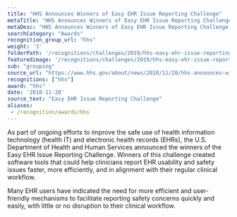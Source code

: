 ```yaml
---
title: "HHS Announces Winners of Easy EHR Issue Reporting Challenge"
metaTitle: "HHS Announces Winners of Easy EHR Issue Reporting Challenge | Healthcare Innovation Awards | Medigy &#8480"
metaDesc: "HHS Announces Winners of Easy EHR Issue Reporting Challenge, Winners Include: James Madison Advisory Group, Pegwin and Jared Schwartz and team"
searchCategory: "Awards"
recognition_group_url: "hhs"
weight: '3'
folderPath: '/recognitions/challenges/2019/hhs-easy-ehr-issue-reporting-challenge/'
featuredimage: '/recognitions/challenges/2019/hhs-easy-ehr-issue-reporting-challenge/hhs-announces-winners-of-easy-ehr-issue-reporting-challenge.jpg'
sub: "grouping"
source_url: "https://www.hhs.gov/about/news/2018/11/28/hhs-announces-winners-easy-ehr-issue-reporting-challenge.html"
recognitions: ["hhs"]
award: "hhs"
date: '2018-11-28'
source_text: "Easy EHR Issue Reporting Challenge"
aliases:
 - /recognition/awards/hhs
---
```


 As part of ongoing efforts to improve the safe use of health information technology (health IT) and electronic health records (EHRs), the U.S. Department of Health and Human Services announced the winners of the Easy EHR Issue Reporting Challenge. Winners of this challenge created software tools that could help clinicians report EHR usability and safety issues faster, more efficiently, and in alignment with their regular clinical workflow. 

Many EHR users have indicated the need for more efficient and user-friendly mechanisms to facilitate reporting safety concerns quickly and easily, with little or no disruption to their clinical workflow.  